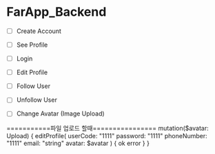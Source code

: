 # FarApp_Backend


- [ ] Create Account
- [ ] See Profile
- [ ] Login
- [ ] Edit Profile
- [ ] Follow User
- [ ] Unfollow User
- [ ] Change Avatar (Image Upload)




===========파일 업로드 할때================
mutation($avatar: Upload) {
  editProfile(
    userCode: "1111"
    password: "1111"
    phoneNumber: "1111"
    email: "string"
    avatar: $avatar
  ) {
    ok
    error
  }
}
